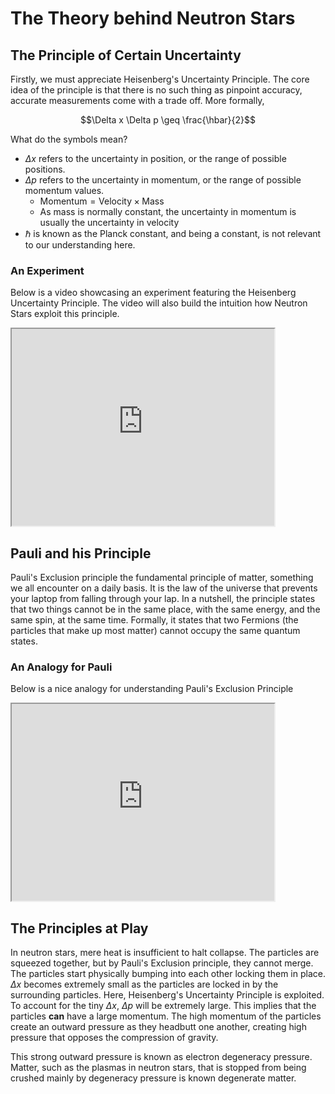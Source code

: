 # The Theory behind Neutron Stars

## The Principle of Certain Uncertainty

Firstly, we must appreciate Heisenberg's Uncertainty Principle. The core idea of the principle is that there is no such thing as pinpoint accuracy, accurate measurements come with a trade off. More formally,

$$\Delta x \Delta p \geq \frac{\hbar}{2}$$

What do the symbols mean?

- $\Delta x$ refers to the uncertainty in position, or the range of possible positions.
- $\Delta p$ refers to the uncertainty in momentum, or the range of possible momentum values.
    - $\text{Momentum} = \text{Velocity} \times \text{Mass}$
    - As mass is normally constant, the uncertainty in momentum is usually the uncertainty in velocity
- $\hbar$ is known as the Planck constant, and being a constant, is not relevant to our understanding here.

### An Experiment
Below is a video showcasing an experiment featuring the Heisenberg Uncertainty Principle. The video will also build the intuition how Neutron Stars exploit this principle.

<iframe width="420" height="315" src="https://www.youtube.com/embed/a8FTr2qMutA"></iframe>

## Pauli and his Principle

Pauli's Exclusion principle the fundamental principle of matter, something we all encounter on a daily basis. It is the law of the universe that prevents your laptop from falling through your lap. 
In a nutshell, the principle states that two things cannot be in the same place, with the same energy, and the same spin, at the same time.
Formally, it states that two Fermions (the particles that make up most matter) cannot occupy the same quantum states. 

### An Analogy for Pauli

Below is a nice analogy for understanding Pauli's Exclusion Principle
<iframe width="420" height="315" src="https://www.youtube.com/embed/Fxeb3Pc4PA4"></iframe>


## The Principles at Play

In neutron stars, mere heat is insufficient to halt collapse. The particles are squeezed together, but by Pauli's Exclusion principle, they cannot merge.
The particles start physically bumping into each other locking them in place. $\Delta x$ becomes extremely small as the particles are locked in by the surrounding particles.
Here, Heisenberg's Uncertainty Principle is exploited. To account for the tiny $\Delta x$, $\Delta p$ will be extremely large. This implies that the particles **can** have a large momentum.
The high momentum of the particles create an outward pressure as they headbutt one another, creating high pressure that opposes the compression of gravity.

This strong outward pressure is known as electron degeneracy pressure. Matter, such as the plasmas in neutron stars, that is stopped from being crushed mainly by degeneracy pressure is known degenerate matter. 
